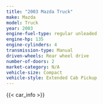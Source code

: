 ```yaml
---
title: "2003 Mazda Truck"
make: Mazda
model: Truck
year: 2003
engine-fuel-type: regular unleaded
engine-hp: 135
engine-cylinders: 4
transmission-type: Manual
driven-wheels: Rear wheel drive
number-of-doors: 2
market-category: N/A
vehicle-size: Compact
vehicle-style: Extended Cab Pickup
---
```


{{< car_info >}}
